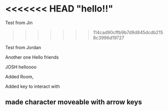 <<<<<<< HEAD
"hello!!" 
=======

Test from Jin
>>>>>>> 114cad90cffb9b7d9d845dcdb2158c3996d19727

Test from Jordan

Another one 
Hello friends


JOSH
helloooo

Added Room,

Added key to interact with

made character moveable with arrow keys
--------------------------------------------